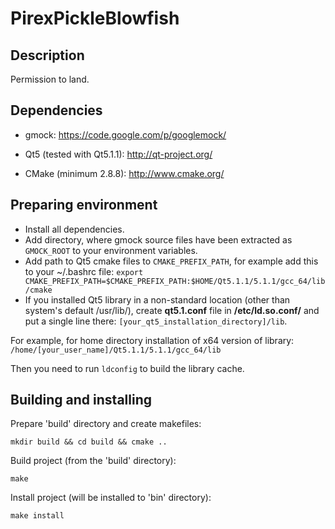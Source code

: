 PirexPickleBlowfish
===================
Description
-----------

Permission to land.

Dependencies
------------

* gmock:
https://code.google.com/p/googlemock/

* Qt5 (tested with Qt5.1.1):
http://qt-project.org/

* CMake (minimum 2.8.8):
http://www.cmake.org/

Preparing environment
---------------------

* Install all dependencies. 
* Add directory, where gmock source files have been extracted as `GMOCK_ROOT` to your environment variables.  
* Add path to Qt5 cmake files to `CMAKE_PREFIX_PATH`, for example add this to your ~/.bashrc file:
`export CMAKE_PREFIX_PATH=$CMAKE_PREFIX_PATH:$HOME/Qt5.1.1/5.1.1/gcc_64/lib/cmake`
* If you installed Qt5 library in a non-standard location (other than system's default /usr/lib/), create **qt5.1.conf** file in **/etc/ld.so.conf/** and put a single line there:
`[your_qt5_installation_directory]/lib`. 

For example, for home directory installation of x64 version of library:
`/home/[your_user_name]/Qt5.1.1/5.1.1/gcc_64/lib`

Then you need to run `ldconfig` to build the library cache. 


Building and installing
-----------------------

Prepare 'build' directory and create makefiles:

`mkdir build && cd build && cmake ..`

Build project (from the 'build' directory):

`make`

Install project (will be installed to 'bin' directory):

`make install`


